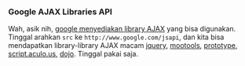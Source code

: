 ### Google AJAX Libraries API

Wah, asik nih, [google menyediakan library AJAX](http://code.google.com/apis/ajaxlibs/) yang bisa digunakan. Tinggal arahkan `src` ke `http://www.google.com/jsapi`, dan kita bisa mendapatkan library-library AJAX macam [jquery](http://code.google.com/apis/ajaxlibs/documentation/index.html#jquery), [mootools](http://code.google.com/apis/ajaxlibs/documentation/index.html#mootools), [prototype](http://code.google.com/apis/ajaxlibs/documentation/index.html#prototype), [script.aculo.us](http://code.google.com/apis/ajaxlibs/documentation/index.html#script_aculo_us), [dojo](http://code.google.com/apis/ajaxlibs/documentation/index.html#dojo). Tinggal pakai saja.

<!-- {"time": "2008-05-28 16:30:50", "title": "Google AJAX Libraries API"} -->
